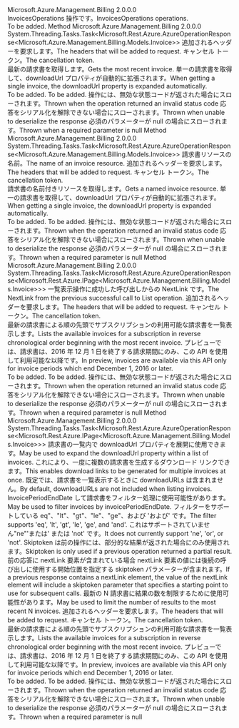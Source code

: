 <Type Name="IInvoicesOperations" FullName="Microsoft.Azure.Management.Billing.IInvoicesOperations">
  <TypeSignature Language="C#" Value="public interface IInvoicesOperations" />
  <TypeSignature Language="ILAsm" Value=".class public interface auto ansi abstract IInvoicesOperations" />
  <TypeSignature Language="DocId" Value="T:Microsoft.Azure.Management.Billing.IInvoicesOperations" />
  <TypeSignature Language="VB.NET" Value="Public Interface IInvoicesOperations" />
  <TypeSignature Language="F#" Value="type IInvoicesOperations = interface" />
  <AssemblyInfo>
    <AssemblyName>Microsoft.Azure.Management.Billing</AssemblyName>
    <AssemblyVersion>2.0.0.0</AssemblyVersion>
  </AssemblyInfo>
  <Interfaces />
  <Docs>
    <summary>
            <span data-ttu-id="c0d93-101">InvoicesOperations 操作です。</span><span class="sxs-lookup"><span data-stu-id="c0d93-101">InvoicesOperations operations.</span></span>
            </summary>
    <remarks>To be added.</remarks>
  </Docs>
  <Members>
    <Member MemberName="GetLatestWithHttpMessagesAsync">
      <MemberSignature Language="C#" Value="public System.Threading.Tasks.Task&lt;Microsoft.Rest.Azure.AzureOperationResponse&lt;Microsoft.Azure.Management.Billing.Models.Invoice&gt;&gt; GetLatestWithHttpMessagesAsync (System.Collections.Generic.Dictionary&lt;string,System.Collections.Generic.List&lt;string&gt;&gt; customHeaders = null, System.Threading.CancellationToken cancellationToken = null);" />
      <MemberSignature Language="ILAsm" Value=".method public hidebysig newslot virtual instance class System.Threading.Tasks.Task`1&lt;class Microsoft.Rest.Azure.AzureOperationResponse`1&lt;class Microsoft.Azure.Management.Billing.Models.Invoice&gt;&gt; GetLatestWithHttpMessagesAsync(class System.Collections.Generic.Dictionary`2&lt;string, class System.Collections.Generic.List`1&lt;string&gt;&gt; customHeaders, valuetype System.Threading.CancellationToken cancellationToken) cil managed" />
      <MemberSignature Language="DocId" Value="M:Microsoft.Azure.Management.Billing.IInvoicesOperations.GetLatestWithHttpMessagesAsync(System.Collections.Generic.Dictionary{System.String,System.Collections.Generic.List{System.String}},System.Threading.CancellationToken)" />
      <MemberSignature Language="F#" Value="abstract member GetLatestWithHttpMessagesAsync : System.Collections.Generic.Dictionary&lt;string, System.Collections.Generic.List&lt;string&gt;&gt; * System.Threading.CancellationToken -&gt; System.Threading.Tasks.Task&lt;Microsoft.Rest.Azure.AzureOperationResponse&lt;Microsoft.Azure.Management.Billing.Models.Invoice&gt;&gt;" Usage="iInvoicesOperations.GetLatestWithHttpMessagesAsync (customHeaders, cancellationToken)" />
      <MemberType>Method</MemberType>
      <AssemblyInfo>
        <AssemblyName>Microsoft.Azure.Management.Billing</AssemblyName>
        <AssemblyVersion>2.0.0.0</AssemblyVersion>
      </AssemblyInfo>
      <ReturnValue>
        <ReturnType>System.Threading.Tasks.Task&lt;Microsoft.Rest.Azure.AzureOperationResponse&lt;Microsoft.Azure.Management.Billing.Models.Invoice&gt;&gt;</ReturnType>
      </ReturnValue>
      <Parameters>
        <Parameter Name="customHeaders" Type="System.Collections.Generic.Dictionary&lt;System.String,System.Collections.Generic.List&lt;System.String&gt;&gt;" />
        <Parameter Name="cancellationToken" Type="System.Threading.CancellationToken" />
      </Parameters>
      <Docs>
        <param name="customHeaders">
            <span data-ttu-id="c0d93-102">追加されるヘッダーを要求します。</span><span class="sxs-lookup"><span data-stu-id="c0d93-102">The headers that will be added to request.</span></span>
            </param>
        <param name="cancellationToken">
            <span data-ttu-id="c0d93-103">キャンセル トークン。</span><span class="sxs-lookup"><span data-stu-id="c0d93-103">The cancellation token.</span></span>
            </param>
        <summary>
            <span data-ttu-id="c0d93-104">最新の請求書を取得します。</span><span class="sxs-lookup"><span data-stu-id="c0d93-104">Gets the most recent invoice.</span></span> <span data-ttu-id="c0d93-105">単一の請求書を取得して、downloadUrl プロパティが自動的に拡張されます。</span><span class="sxs-lookup"><span data-stu-id="c0d93-105">When getting a single invoice, the downloadUrl property is expanded automatically.</span></span>
            </summary>
        <returns>To be added.</returns>
        <remarks>To be added.</remarks>
        <exception cref="T:Microsoft.Azure.Management.Billing.Models.ErrorResponseException">
            <span data-ttu-id="c0d93-106">操作には、無効な状態コードが返された場合にスローされます。</span><span class="sxs-lookup"><span data-stu-id="c0d93-106">Thrown when the operation returned an invalid status code</span></span>
            </exception>
        <exception cref="T:Microsoft.Rest.SerializationException">
            <span data-ttu-id="c0d93-107">応答をシリアル化を解除できない場合にスローされます。</span><span class="sxs-lookup"><span data-stu-id="c0d93-107">Thrown when unable to deserialize the response</span></span>
            </exception>
        <exception cref="T:Microsoft.Rest.ValidationException">
            <span data-ttu-id="c0d93-108">必須のパラメーターが null の場合にスローされます。</span><span class="sxs-lookup"><span data-stu-id="c0d93-108">Thrown when a required parameter is null</span></span>
            </exception>
      </Docs>
    </Member>
    <Member MemberName="GetWithHttpMessagesAsync">
      <MemberSignature Language="C#" Value="public System.Threading.Tasks.Task&lt;Microsoft.Rest.Azure.AzureOperationResponse&lt;Microsoft.Azure.Management.Billing.Models.Invoice&gt;&gt; GetWithHttpMessagesAsync (string invoiceName, System.Collections.Generic.Dictionary&lt;string,System.Collections.Generic.List&lt;string&gt;&gt; customHeaders = null, System.Threading.CancellationToken cancellationToken = null);" />
      <MemberSignature Language="ILAsm" Value=".method public hidebysig newslot virtual instance class System.Threading.Tasks.Task`1&lt;class Microsoft.Rest.Azure.AzureOperationResponse`1&lt;class Microsoft.Azure.Management.Billing.Models.Invoice&gt;&gt; GetWithHttpMessagesAsync(string invoiceName, class System.Collections.Generic.Dictionary`2&lt;string, class System.Collections.Generic.List`1&lt;string&gt;&gt; customHeaders, valuetype System.Threading.CancellationToken cancellationToken) cil managed" />
      <MemberSignature Language="DocId" Value="M:Microsoft.Azure.Management.Billing.IInvoicesOperations.GetWithHttpMessagesAsync(System.String,System.Collections.Generic.Dictionary{System.String,System.Collections.Generic.List{System.String}},System.Threading.CancellationToken)" />
      <MemberSignature Language="F#" Value="abstract member GetWithHttpMessagesAsync : string * System.Collections.Generic.Dictionary&lt;string, System.Collections.Generic.List&lt;string&gt;&gt; * System.Threading.CancellationToken -&gt; System.Threading.Tasks.Task&lt;Microsoft.Rest.Azure.AzureOperationResponse&lt;Microsoft.Azure.Management.Billing.Models.Invoice&gt;&gt;" Usage="iInvoicesOperations.GetWithHttpMessagesAsync (invoiceName, customHeaders, cancellationToken)" />
      <MemberType>Method</MemberType>
      <AssemblyInfo>
        <AssemblyName>Microsoft.Azure.Management.Billing</AssemblyName>
        <AssemblyVersion>2.0.0.0</AssemblyVersion>
      </AssemblyInfo>
      <ReturnValue>
        <ReturnType>System.Threading.Tasks.Task&lt;Microsoft.Rest.Azure.AzureOperationResponse&lt;Microsoft.Azure.Management.Billing.Models.Invoice&gt;&gt;</ReturnType>
      </ReturnValue>
      <Parameters>
        <Parameter Name="invoiceName" Type="System.String" />
        <Parameter Name="customHeaders" Type="System.Collections.Generic.Dictionary&lt;System.String,System.Collections.Generic.List&lt;System.String&gt;&gt;" />
        <Parameter Name="cancellationToken" Type="System.Threading.CancellationToken" />
      </Parameters>
      <Docs>
        <param name="invoiceName">
            <span data-ttu-id="c0d93-109">請求書リソースの名前。</span><span class="sxs-lookup"><span data-stu-id="c0d93-109">The name of an invoice resource.</span></span>
            </param>
        <param name="customHeaders">
            <span data-ttu-id="c0d93-110">追加されるヘッダーを要求します。</span><span class="sxs-lookup"><span data-stu-id="c0d93-110">The headers that will be added to request.</span></span>
            </param>
        <param name="cancellationToken">
            <span data-ttu-id="c0d93-111">キャンセル トークン。</span><span class="sxs-lookup"><span data-stu-id="c0d93-111">The cancellation token.</span></span>
            </param>
        <summary>
            <span data-ttu-id="c0d93-112">請求書の名前付きリソースを取得します。</span><span class="sxs-lookup"><span data-stu-id="c0d93-112">Gets a named invoice resource.</span></span> <span data-ttu-id="c0d93-113">単一の請求書を取得して、downloadUrl プロパティが自動的に拡張されます。</span><span class="sxs-lookup"><span data-stu-id="c0d93-113">When getting a single invoice, the downloadUrl property is expanded automatically.</span></span>
            </summary>
        <returns>To be added.</returns>
        <remarks>To be added.</remarks>
        <exception cref="T:Microsoft.Azure.Management.Billing.Models.ErrorResponseException">
            <span data-ttu-id="c0d93-114">操作には、無効な状態コードが返された場合にスローされます。</span><span class="sxs-lookup"><span data-stu-id="c0d93-114">Thrown when the operation returned an invalid status code</span></span>
            </exception>
        <exception cref="T:Microsoft.Rest.SerializationException">
            <span data-ttu-id="c0d93-115">応答をシリアル化を解除できない場合にスローされます。</span><span class="sxs-lookup"><span data-stu-id="c0d93-115">Thrown when unable to deserialize the response</span></span>
            </exception>
        <exception cref="T:Microsoft.Rest.ValidationException">
            <span data-ttu-id="c0d93-116">必須のパラメーターが null の場合にスローされます。</span><span class="sxs-lookup"><span data-stu-id="c0d93-116">Thrown when a required parameter is null</span></span>
            </exception>
      </Docs>
    </Member>
    <Member MemberName="ListNextWithHttpMessagesAsync">
      <MemberSignature Language="C#" Value="public System.Threading.Tasks.Task&lt;Microsoft.Rest.Azure.AzureOperationResponse&lt;Microsoft.Rest.Azure.IPage&lt;Microsoft.Azure.Management.Billing.Models.Invoice&gt;&gt;&gt; ListNextWithHttpMessagesAsync (string nextPageLink, System.Collections.Generic.Dictionary&lt;string,System.Collections.Generic.List&lt;string&gt;&gt; customHeaders = null, System.Threading.CancellationToken cancellationToken = null);" />
      <MemberSignature Language="ILAsm" Value=".method public hidebysig newslot virtual instance class System.Threading.Tasks.Task`1&lt;class Microsoft.Rest.Azure.AzureOperationResponse`1&lt;class Microsoft.Rest.Azure.IPage`1&lt;class Microsoft.Azure.Management.Billing.Models.Invoice&gt;&gt;&gt; ListNextWithHttpMessagesAsync(string nextPageLink, class System.Collections.Generic.Dictionary`2&lt;string, class System.Collections.Generic.List`1&lt;string&gt;&gt; customHeaders, valuetype System.Threading.CancellationToken cancellationToken) cil managed" />
      <MemberSignature Language="DocId" Value="M:Microsoft.Azure.Management.Billing.IInvoicesOperations.ListNextWithHttpMessagesAsync(System.String,System.Collections.Generic.Dictionary{System.String,System.Collections.Generic.List{System.String}},System.Threading.CancellationToken)" />
      <MemberSignature Language="F#" Value="abstract member ListNextWithHttpMessagesAsync : string * System.Collections.Generic.Dictionary&lt;string, System.Collections.Generic.List&lt;string&gt;&gt; * System.Threading.CancellationToken -&gt; System.Threading.Tasks.Task&lt;Microsoft.Rest.Azure.AzureOperationResponse&lt;Microsoft.Rest.Azure.IPage&lt;Microsoft.Azure.Management.Billing.Models.Invoice&gt;&gt;&gt;" Usage="iInvoicesOperations.ListNextWithHttpMessagesAsync (nextPageLink, customHeaders, cancellationToken)" />
      <MemberType>Method</MemberType>
      <AssemblyInfo>
        <AssemblyName>Microsoft.Azure.Management.Billing</AssemblyName>
        <AssemblyVersion>2.0.0.0</AssemblyVersion>
      </AssemblyInfo>
      <ReturnValue>
        <ReturnType>System.Threading.Tasks.Task&lt;Microsoft.Rest.Azure.AzureOperationResponse&lt;Microsoft.Rest.Azure.IPage&lt;Microsoft.Azure.Management.Billing.Models.Invoice&gt;&gt;&gt;</ReturnType>
      </ReturnValue>
      <Parameters>
        <Parameter Name="nextPageLink" Type="System.String" />
        <Parameter Name="customHeaders" Type="System.Collections.Generic.Dictionary&lt;System.String,System.Collections.Generic.List&lt;System.String&gt;&gt;" />
        <Parameter Name="cancellationToken" Type="System.Threading.CancellationToken" />
      </Parameters>
      <Docs>
        <param name="nextPageLink">
            <span data-ttu-id="c0d93-117">一覧表示操作に成功した呼び出しからの NextLink です。</span><span class="sxs-lookup"><span data-stu-id="c0d93-117">The NextLink from the previous successful call to List operation.</span></span>
            </param>
        <param name="customHeaders">
            <span data-ttu-id="c0d93-118">追加されるヘッダーを要求します。</span><span class="sxs-lookup"><span data-stu-id="c0d93-118">The headers that will be added to request.</span></span>
            </param>
        <param name="cancellationToken">
            <span data-ttu-id="c0d93-119">キャンセル トークン。</span><span class="sxs-lookup"><span data-stu-id="c0d93-119">The cancellation token.</span></span>
            </param>
        <summary>
            <span data-ttu-id="c0d93-120">最新の請求書による順の先頭でサブスクリプションの利用可能な請求書を一覧表示します。</span><span class="sxs-lookup"><span data-stu-id="c0d93-120">Lists the available invoices for a subscription in reverse chronological order beginning with the most recent invoice.</span></span> <span data-ttu-id="c0d93-121">プレビューでは、請求書は、2016 年 12 月 1 日を終了する請求期間にのみ、この API を使用して利用可能な以降です。</span><span class="sxs-lookup"><span data-stu-id="c0d93-121">In preview, invoices are available via this API only for invoice periods which end December 1, 2016 or later.</span></span>
            <see href="https://go.microsoft.com/fwlink/?linkid=842057" /></summary>
        <returns>To be added.</returns>
        <remarks>To be added.</remarks>
        <exception cref="T:Microsoft.Azure.Management.Billing.Models.ErrorResponseException">
            <span data-ttu-id="c0d93-122">操作には、無効な状態コードが返された場合にスローされます。</span><span class="sxs-lookup"><span data-stu-id="c0d93-122">Thrown when the operation returned an invalid status code</span></span>
            </exception>
        <exception cref="T:Microsoft.Rest.SerializationException">
            <span data-ttu-id="c0d93-123">応答をシリアル化を解除できない場合にスローされます。</span><span class="sxs-lookup"><span data-stu-id="c0d93-123">Thrown when unable to deserialize the response</span></span>
            </exception>
        <exception cref="T:Microsoft.Rest.ValidationException">
            <span data-ttu-id="c0d93-124">必須のパラメーターが null の場合にスローされます。</span><span class="sxs-lookup"><span data-stu-id="c0d93-124">Thrown when a required parameter is null</span></span>
            </exception>
      </Docs>
    </Member>
    <Member MemberName="ListWithHttpMessagesAsync">
      <MemberSignature Language="C#" Value="public System.Threading.Tasks.Task&lt;Microsoft.Rest.Azure.AzureOperationResponse&lt;Microsoft.Rest.Azure.IPage&lt;Microsoft.Azure.Management.Billing.Models.Invoice&gt;&gt;&gt; ListWithHttpMessagesAsync (string expand = null, string filter = null, string skiptoken = null, Nullable&lt;int&gt; top = null, System.Collections.Generic.Dictionary&lt;string,System.Collections.Generic.List&lt;string&gt;&gt; customHeaders = null, System.Threading.CancellationToken cancellationToken = null);" />
      <MemberSignature Language="ILAsm" Value=".method public hidebysig newslot virtual instance class System.Threading.Tasks.Task`1&lt;class Microsoft.Rest.Azure.AzureOperationResponse`1&lt;class Microsoft.Rest.Azure.IPage`1&lt;class Microsoft.Azure.Management.Billing.Models.Invoice&gt;&gt;&gt; ListWithHttpMessagesAsync(string expand, string filter, string skiptoken, valuetype System.Nullable`1&lt;int32&gt; top, class System.Collections.Generic.Dictionary`2&lt;string, class System.Collections.Generic.List`1&lt;string&gt;&gt; customHeaders, valuetype System.Threading.CancellationToken cancellationToken) cil managed" />
      <MemberSignature Language="DocId" Value="M:Microsoft.Azure.Management.Billing.IInvoicesOperations.ListWithHttpMessagesAsync(System.String,System.String,System.String,System.Nullable{System.Int32},System.Collections.Generic.Dictionary{System.String,System.Collections.Generic.List{System.String}},System.Threading.CancellationToken)" />
      <MemberSignature Language="F#" Value="abstract member ListWithHttpMessagesAsync : string * string * string * Nullable&lt;int&gt; * System.Collections.Generic.Dictionary&lt;string, System.Collections.Generic.List&lt;string&gt;&gt; * System.Threading.CancellationToken -&gt; System.Threading.Tasks.Task&lt;Microsoft.Rest.Azure.AzureOperationResponse&lt;Microsoft.Rest.Azure.IPage&lt;Microsoft.Azure.Management.Billing.Models.Invoice&gt;&gt;&gt;" Usage="iInvoicesOperations.ListWithHttpMessagesAsync (expand, filter, skiptoken, top, customHeaders, cancellationToken)" />
      <MemberType>Method</MemberType>
      <AssemblyInfo>
        <AssemblyName>Microsoft.Azure.Management.Billing</AssemblyName>
        <AssemblyVersion>2.0.0.0</AssemblyVersion>
      </AssemblyInfo>
      <ReturnValue>
        <ReturnType>System.Threading.Tasks.Task&lt;Microsoft.Rest.Azure.AzureOperationResponse&lt;Microsoft.Rest.Azure.IPage&lt;Microsoft.Azure.Management.Billing.Models.Invoice&gt;&gt;&gt;</ReturnType>
      </ReturnValue>
      <Parameters>
        <Parameter Name="expand" Type="System.String" />
        <Parameter Name="filter" Type="System.String" />
        <Parameter Name="skiptoken" Type="System.String" />
        <Parameter Name="top" Type="System.Nullable&lt;System.Int32&gt;" />
        <Parameter Name="customHeaders" Type="System.Collections.Generic.Dictionary&lt;System.String,System.Collections.Generic.List&lt;System.String&gt;&gt;" />
        <Parameter Name="cancellationToken" Type="System.Threading.CancellationToken" />
      </Parameters>
      <Docs>
        <param name="expand">
            <span data-ttu-id="c0d93-125">請求書の一覧内で downloadUrl プロパティを展開に使用できます。</span><span class="sxs-lookup"><span data-stu-id="c0d93-125">May be used to expand the downloadUrl property within a list of invoices.</span></span> <span data-ttu-id="c0d93-126">これにより、一度に複数の請求書を生成するダウンロード リンクできます。</span><span class="sxs-lookup"><span data-stu-id="c0d93-126">This enables download links to be generated for multiple invoices at once.</span></span> <span data-ttu-id="c0d93-127">既定では、請求書を一覧表示するときに downloadURLs は含まれません。</span><span class="sxs-lookup"><span data-stu-id="c0d93-127">By default, downloadURLs are not included when listing invoices.</span></span>
            </param>
        <param name="filter">
            <span data-ttu-id="c0d93-128">InvoicePeriodEndDate して請求書をフィルター処理に使用可能性があります。</span><span class="sxs-lookup"><span data-stu-id="c0d93-128">May be used to filter invoices by invoicePeriodEndDate.</span></span> <span data-ttu-id="c0d93-129">フィルターをサポートしている eq"、"lt"、"gt"、"le"、"ge"、および 'および' です。</span><span class="sxs-lookup"><span data-stu-id="c0d93-129">The filter supports 'eq', 'lt', 'gt', 'le', 'ge', and 'and'.</span></span> <span data-ttu-id="c0d93-130">これはサポートされていません"ne"'または' または 'not' です。</span><span class="sxs-lookup"><span data-stu-id="c0d93-130">It does not currently support 'ne', 'or', or 'not'.</span></span>
            </param>
        <param name="skiptoken">
            <span data-ttu-id="c0d93-131">Skiptoken は前の操作には、部分的な結果が返された場合にのみ使用されます。</span><span class="sxs-lookup"><span data-stu-id="c0d93-131">Skiptoken is only used if a previous operation returned a partial result.</span></span> <span data-ttu-id="c0d93-132">前の応答に nextLink 要素が含まれている場合 nextLink 要素の値には後続の呼び出しに使用する開始位置を指定する skiptoken パラメーターが含まれます。</span><span class="sxs-lookup"><span data-stu-id="c0d93-132">If a previous response contains a nextLink element, the value of the nextLink element will include a skiptoken parameter that specifies a starting point to use for subsequent calls.</span></span>
            </param>
        <param name="top">
            <span data-ttu-id="c0d93-133">最新の N 請求書に結果の数を制限するために使用可能性があります。</span><span class="sxs-lookup"><span data-stu-id="c0d93-133">May be used to limit the number of results to the most recent N invoices.</span></span>
            </param>
        <param name="customHeaders">
            <span data-ttu-id="c0d93-134">追加されるヘッダーを要求します。</span><span class="sxs-lookup"><span data-stu-id="c0d93-134">The headers that will be added to request.</span></span>
            </param>
        <param name="cancellationToken">
            <span data-ttu-id="c0d93-135">キャンセル トークン。</span><span class="sxs-lookup"><span data-stu-id="c0d93-135">The cancellation token.</span></span>
            </param>
        <summary>
            <span data-ttu-id="c0d93-136">最新の請求書による順の先頭でサブスクリプションの利用可能な請求書を一覧表示します。</span><span class="sxs-lookup"><span data-stu-id="c0d93-136">Lists the available invoices for a subscription in reverse chronological order beginning with the most recent invoice.</span></span> <span data-ttu-id="c0d93-137">プレビューでは、請求書は、2016 年 12 月 1 日を終了する請求期間にのみ、この API を使用して利用可能な以降です。</span><span class="sxs-lookup"><span data-stu-id="c0d93-137">In preview, invoices are available via this API only for invoice periods which end December 1, 2016 or later.</span></span>
            <see href="https://go.microsoft.com/fwlink/?linkid=842057" /></summary>
        <returns>To be added.</returns>
        <remarks>To be added.</remarks>
        <exception cref="T:Microsoft.Azure.Management.Billing.Models.ErrorResponseException">
            <span data-ttu-id="c0d93-138">操作には、無効な状態コードが返された場合にスローされます。</span><span class="sxs-lookup"><span data-stu-id="c0d93-138">Thrown when the operation returned an invalid status code</span></span>
            </exception>
        <exception cref="T:Microsoft.Rest.SerializationException">
            <span data-ttu-id="c0d93-139">応答をシリアル化を解除できない場合にスローされます。</span><span class="sxs-lookup"><span data-stu-id="c0d93-139">Thrown when unable to deserialize the response</span></span>
            </exception>
        <exception cref="T:Microsoft.Rest.ValidationException">
            <span data-ttu-id="c0d93-140">必須のパラメーターが null の場合にスローされます。</span><span class="sxs-lookup"><span data-stu-id="c0d93-140">Thrown when a required parameter is null</span></span>
            </exception>
      </Docs>
    </Member>
  </Members>
</Type>